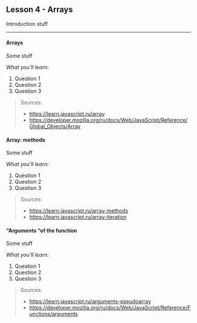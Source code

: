 
Lesson 4 - Arrays
------------------------------------------------------------


Introduction stuff

----------

#### <i class="icon-star"></i> Arrays
Some stuff

*What you'll learn:*

 1. Question 1
 2. Question 2
 3. Question 3
 	
> Sources:
> - https://learn.javascript.ru/array
> - https://developer.mozilla.org/ru/docs/Web/JavaScript/Reference/Global_Objects/Array 

#### <i class="icon-star"></i> Array: methods
Some stuff

*What you'll learn:*

 1. Question 1
 2. Question 2
 3. Question 3

> Sources:
> - https://learn.javascript.ru/array-methods 
> - https://learn.javascript.ru/array-iteration 

#### <i class="icon-star"></i> “Arguments “of the function
Some stuff

*What you'll learn:*

 1. Question 1
 2. Question 2
 3. Question 3

> Sources:
> - https://learn.javascript.ru/arguments-pseudoarray
> - https://developer.mozilla.org/ru/docs/Web/JavaScript/Reference/Functions/arguments

